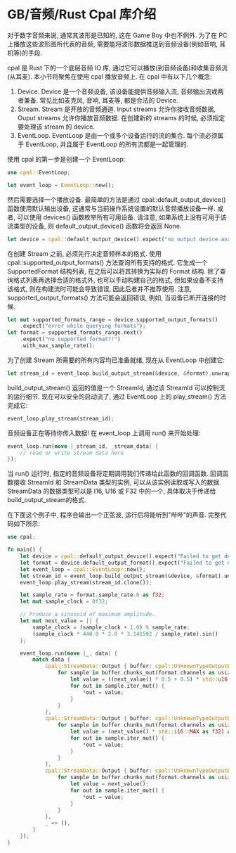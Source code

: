 # GB/音频/Rust Cpal 库介绍

对于数字音频来说, 通常其波形是已知的, 这在 Game Boy 中也不例外. 为了在 PC 上播放这些波形图所代表的音频, 需要能将波形数据推送到音频设备(例如音响, 耳机等)的手段.

cpal 是 Rust 下的一个底层音频 IO 库, 通过它可以播放(到音频设备)和收集音频流(从耳麦). 本小节将聚焦在使用 cpal 播放音频上. 在 cpal 中有以下几个概念:

1. Device. Device 是一个音频设备, 该设备能提供音频输入流, 音频输出流或两者兼备. 常见比如麦克风, 音响, 耳麦等, 都是合法的 Device.
2. Stream. Stream 是开放的音频通道. Input streams 允许你接收音频数据, Ouput streams 允许你播放音频数据. 在创建新的 streams 的时候, 必须指定要处理该 stream 的 device.
3. EventLoop. EventLoop 是由一个或多个设备运行的流的集合. 每个流必须属于 EventLoop, 并且属于 EventLoop 的所有流都是一起管理的.

使用 cpal 的第一步是创建一个 EventLoop:

```rs
use cpal::EventLoop;

let event_loop = EventLoop::new();
```

然后需要选择一个播放设备. 最简单的方法是通过 cpal::default_output_device() 函数使用默认输出设备, 这通常与当前操作系统设置的默认音频播放设备一样. 或者, 可以使用 devices() 函数枚举所有可用设备. 请注意, 如果系统上没有可用于该流类型的设备, 则 default_output_device() 函数将会返回 None.

```rs
let device = cpal::default_output_device().expect("no output device available");
```

在创建 Stream 之前, 必须先行决定音频样本的格式. 使用 cpal::supported_output_formats() 方法查询所有支持的格式. 它生成一个 SupportedFormat 结构列表, 在之后可以将其转换为实际的 Format 结构. 除了查询格式列表再选择合适的格式外, 也可以手动构建自己的格式, 但如果设备不支持该格式, 则在构建流时可能会导致错误, 因此后者并不推荐使用. 注意, supported_output_formats() 方法可能会返回错误, 例如, 当设备已断开连接的时候.

```rs
let mut supported_formats_range = device.supported_output_formats()
    .expect("error while querying formats");
let format = supported_formats_range.next()
    .expect("no supported format?!")
    .with_max_sample_rate();
```

为了创建 Stream 所需要的所有内容均已准备就绪, 现在从 EventLoop 中创建它:

```rs
let stream_id = event_loop.build_output_stream(&device, &format).unwrap();
```

build_output_stream() 返回的值是一个 StreamId, 通过该 StreamId 可以控制流的运行细节. 现在可以安全的启动流了, 通过 EventLoop 上的 play_stream() 方法完成它:

```rs
event_loop.play_stream(stream_id);
```

音频设备正在等待你传入数据! 在 event_loop 上调用 run() 来开始处理:

```rs
event_loop.run(move |_stream_id, _stream_data| {
    // read or write stream data here
});
```

当 run() 运行时, 指定的音频设备将定期调用我们传递给此函数的回调函数. 回调函数接收 StreamId 和 StreamData 类型的实例, 可以从该实例读取或写入的数据. StreamData 的数据类型可以是 I16, U16 或 F32 中的一个, 具体取决于传递给build_output_stream的格式.

在下面这个例子中, 程序会输出一个正弦波, 运行后将能听到"哔哔"的声音. 完整代码如下所示:

```rs
use cpal;

fn main() {
    let device = cpal::default_output_device().expect("Failed to get default output device");
    let format = device.default_output_format().expect("Failed to get default output format");
    let event_loop = cpal::EventLoop::new();
    let stream_id = event_loop.build_output_stream(&device, &format).unwrap();
    event_loop.play_stream(stream_id.clone());

    let sample_rate = format.sample_rate.0 as f32;
    let mut sample_clock = 0f32;

    // Produce a sinusoid of maximum amplitude.
    let mut next_value = || {
        sample_clock = (sample_clock + 1.0) % sample_rate;
        (sample_clock * 440.0 * 2.0 * 3.141592 / sample_rate).sin()
    };

    event_loop.run(move |_, data| {
        match data {
            cpal::StreamData::Output { buffer: cpal::UnknownTypeOutputBuffer::U16(mut buffer) } => {
                for sample in buffer.chunks_mut(format.channels as usize) {
                    let value = ((next_value() * 0.5 + 0.5) * std::u16::MAX as f32) as u16;
                    for out in sample.iter_mut() {
                        *out = value;
                    }
                }
            },
            cpal::StreamData::Output { buffer: cpal::UnknownTypeOutputBuffer::I16(mut buffer) } => {
                for sample in buffer.chunks_mut(format.channels as usize) {
                    let value = (next_value() * std::i16::MAX as f32) as i16;
                    for out in sample.iter_mut() {
                        *out = value;
                    }
                }
            },
            cpal::StreamData::Output { buffer: cpal::UnknownTypeOutputBuffer::F32(mut buffer) } => {
                for sample in buffer.chunks_mut(format.channels as usize) {
                    let value = next_value();
                    for out in sample.iter_mut() {
                        *out = value;
                    }
                }
            },
            _ => (),
        }
    });
}
```
